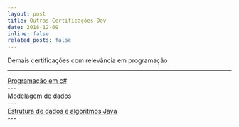 ```yaml
---
layout: post
title: Outras Certificações Dev
date: 2018-12-09
inline: false
related_posts: false
---
```


Demais certificações com relevância em programação

---
<div>
    <a href ="https://drive.google.com/file/d/1hv8HfWeWP1oTpQEcwuf-hnkF7SNeunvT/view?usp=drive_link">Programação em c#</a>
</div>
---
<div>
    <a href ="https://drive.google.com/file/d/1_rEtssWPX4qxo-iAqnqFjSu1wZn_Luyd/view?usp=drive_link">Modelagem de dados</a>
</div>
---
<div>
    <a href ="https://drive.google.com/file/d/1iDJAW9qbHSEYrF2vDv_H1J1wEMJeBzgM/view?usp=sharing">Estrutura de dados e algoritmos Java</a>
</div>
---


